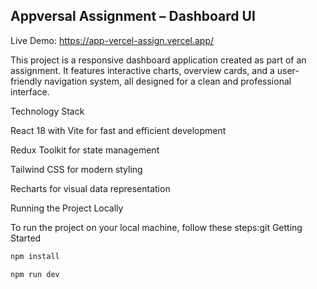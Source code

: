 ## Appversal Assignment – Dashboard UI

Live Demo: https://app-vercel-assign.vercel.app/

This project is a responsive dashboard application created as part of an assignment. It features interactive charts, overview cards, and a user-friendly navigation system, all designed for a clean and professional interface.

Technology Stack

React 18 with Vite for fast and efficient development

Redux Toolkit for state management

Tailwind CSS for modern styling

Recharts for visual data representation

Running the Project Locally

To run the project on your local machine, follow these steps:git
 Getting Started
```bash
npm install

npm run dev

